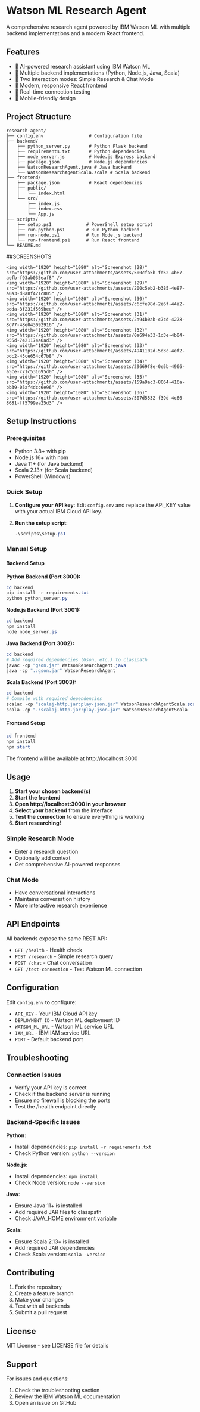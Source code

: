 # Watson ML Research Agent

A comprehensive research agent powered by IBM Watson ML with multiple backend implementations and a modern React frontend.

## Features

- 🔬 AI-powered research assistant using IBM Watson ML
- 🚀 Multiple backend implementations (Python, Node.js, Java, Scala)
- 💬 Two interaction modes: Simple Research & Chat Mode
- 🎨 Modern, responsive React frontend
- 🔄 Real-time connection testing
- 📱 Mobile-friendly design

## Project Structure

```
research-agent/
├── config.env                 # Configuration file
├── backend/
│   ├── python_server.py       # Python Flask backend
│   ├── requirements.txt       # Python dependencies
│   ├── node_server.js         # Node.js Express backend
│   ├── package.json           # Node.js dependencies
│   ├── WatsonResearchAgent.java # Java backend
│   └── WatsonResearchAgentScala.scala # Scala backend
├── frontend/
│   ├── package.json           # React dependencies
│   ├── public/
│   │   └── index.html
│   └── src/
│       ├── index.js
│       ├── index.css
│       └── App.js
├── scripts/
│   ├── setup.ps1             # PowerShell setup script
│   ├── run-python.ps1        # Run Python backend
│   ├── run-node.ps1          # Run Node.js backend
│   └── run-frontend.ps1      # Run React frontend
└── README.md
```
##SCREENSHOTS
```
<img width="1920" height="1080" alt="Screenshot (28)" src="https://github.com/user-attachments/assets/500cfa5b-fd52-4b87-aefb-f93ab035eaf8" />
<img width="1920" height="1080" alt="Screenshot (29)" src="https://github.com/user-attachments/assets/200c5eb2-b385-4e87-a0a3-d8a8f421c805" />
<img width="1920" height="1080" alt="Screenshot (30)" src="https://github.com/user-attachments/assets/c6cfe98d-2e6f-44a2-bdda-3f231f569bee" />
<img width="1920" height="1080" alt="Screenshot (31)" src="https://github.com/user-attachments/assets/2a94b0ab-c7cd-4278-8d77-48e043092916" />
<img width="1920" height="1080" alt="Screenshot (32)" src="https://github.com/user-attachments/assets/0a694e33-1d3e-4b04-955d-7421174a6ad3" />
<img width="1920" height="1080" alt="Screenshot (33)" src="https://github.com/user-attachments/assets/4941102d-5d3c-4ef2-bdc2-45ce654c67b8" />
<img width="1920" height="1080" alt="Screenshot (34)" src="https://github.com/user-attachments/assets/29669f8e-0e5b-4966-a5ce-c71c531695d0" />
<img width="1920" height="1080" alt="Screenshot (35)" src="https://github.com/user-attachments/assets/159a9ac3-8064-416a-bb39-05af4dcc6e96" />
<img width="1920" height="1080" alt="Screenshot (36)" src="https://github.com/user-attachments/assets/507d5532-f39d-4c66-8681-ff5799ea25d3" />

```
## Setup Instructions

### Prerequisites

- Python 3.8+ with pip
- Node.js 16+ with npm
- Java 11+ (for Java backend)
- Scala 2.13+ (for Scala backend)
- PowerShell (Windows)

### Quick Setup

1. **Configure your API key**:
   Edit `config.env` and replace the API_KEY value with your actual IBM Cloud API key.

2. **Run the setup script**:
   ```powershell
   .\scripts\setup.ps1
   ```

### Manual Setup

#### Backend Setup

**Python Backend (Port 3000):**
```powershell
cd backend
pip install -r requirements.txt
python python_server.py
```

**Node.js Backend (Port 3001):**
```powershell
cd backend
npm install
node node_server.js
```

**Java Backend (Port 3002):**
```powershell
cd backend
# Add required dependencies (Gson, etc.) to classpath
javac -cp "gson.jar" WatsonResearchAgent.java
java -cp ".:gson.jar" WatsonResearchAgent
```

**Scala Backend (Port 3003):**
```powershell
cd backend
# Compile with required dependencies
scalac -cp "scalaj-http.jar:play-json.jar" WatsonResearchAgentScala.scala
scala -cp ".:scalaj-http.jar:play-json.jar" WatsonResearchAgentScala
```

#### Frontend Setup

```powershell
cd frontend
npm install
npm start
```

The frontend will be available at http://localhost:3000

## Usage

1. **Start your chosen backend(s)**
2. **Start the frontend**
3. **Open http://localhost:3000 in your browser**
4. **Select your backend** from the interface
5. **Test the connection** to ensure everything is working
6. **Start researching!**

### Simple Research Mode
- Enter a research question
- Optionally add context
- Get comprehensive AI-powered responses

### Chat Mode
- Have conversational interactions
- Maintains conversation history
- More interactive research experience

## API Endpoints

All backends expose the same REST API:

- `GET /health` - Health check
- `POST /research` - Simple research query
- `POST /chat` - Chat conversation
- `GET /test-connection` - Test Watson ML connection

## Configuration

Edit `config.env` to configure:
- `API_KEY` - Your IBM Cloud API key
- `DEPLOYMENT_ID` - Watson ML deployment ID
- `WATSON_ML_URL` - Watson ML service URL
- `IAM_URL` - IBM IAM service URL
- `PORT` - Default backend port

## Troubleshooting

### Connection Issues
- Verify your API key is correct
- Check if the backend server is running
- Ensure no firewall is blocking the ports
- Test the /health endpoint directly

### Backend-Specific Issues

**Python:**
- Install dependencies: `pip install -r requirements.txt`
- Check Python version: `python --version`

**Node.js:**
- Install dependencies: `npm install`
- Check Node version: `node --version`

**Java:**
- Ensure Java 11+ is installed
- Add required JAR files to classpath
- Check JAVA_HOME environment variable

**Scala:**
- Ensure Scala 2.13+ is installed
- Add required JAR dependencies
- Check Scala version: `scala -version`

## Contributing

1. Fork the repository
2. Create a feature branch
3. Make your changes
4. Test with all backends
5. Submit a pull request

## License

MIT License - see LICENSE file for details

## Support

For issues and questions:
1. Check the troubleshooting section
2. Review the IBM Watson ML documentation
3. Open an issue on GitHub
